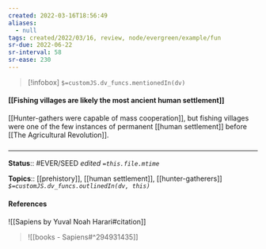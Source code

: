 ```yaml
---
created: 2022-03-16T18:56:49 
aliases:
  - null
tags: created/2022/03/16, review, node/evergreen/example/fun
sr-due: 2022-06-22
sr-interval: 58
sr-ease: 230
---
```

> [!infobox]
`$=customJS.dv_funcs.mentionedIn(dv)`

#### [[Fishing villages are likely the most ancient human settlement]] 

[[Hunter-gathers were capable of mass cooperation]], but fishing villages were one of the few instances of permanent [[human settlement]] before [[The Agricultural Revolution]].

### <hr class="footnote"/>

**Status**:: #EVER/SEED 
*edited `=this.file.mtime`*

**Topics**:: [[prehistory]], [[human settlement]], [[hunter-gatherers]]
*`$=customJS.dv_funcs.outlinedIn(dv, this)`*

#### References
![[Sapiens by Yuval Noah Harari#citation]]

> ![[books - Sapiens#^294931435]]
